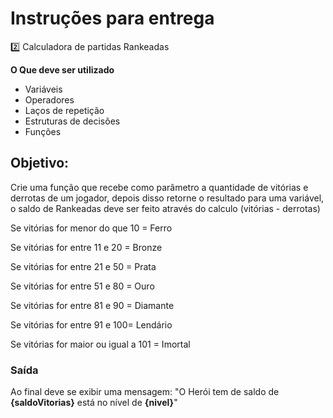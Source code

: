 # Instruções para entrega

2️⃣ Calculadora de partidas Rankeadas

**O Que deve ser utilizado**

- Variáveis
- Operadores
- Laços de repetição
- Estruturas de decisões
- Funções

## Objetivo:

Crie uma função que recebe como parâmetro a quantidade de vitórias e derrotas de um jogador,
depois disso retorne o resultado para uma variável, o saldo de Rankeadas deve ser feito através do calculo (vitórias - derrotas)

Se vitórias for menor do que 10 = Ferro

Se vitórias for entre 11 e 20 = Bronze

Se vitórias for entre 21 e 50 = Prata

Se vitórias for entre 51 e 80 = Ouro

Se vitórias for entre 81 e 90 = Diamante

Se vitórias for entre 91 e 100= Lendário

Se vitórias for maior ou igual a 101 = Imortal

### Saída

Ao final deve se exibir uma mensagem:
"O Herói tem de saldo de **{saldoVitorias}** está no nível de **{nivel}**"
 